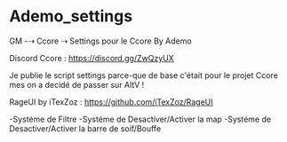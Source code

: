 # Ademo_settings
GM -⇢ Ccore ⇢ Settings pour le Ccore By Ademo

Discord Ccore : https://discord.gg/ZwQzyUX

Je publie le script settings parce-que de base c'était pour le projet Ccore mes on a decidé de passer sur AltV !

RageUI by iTexZoz : https://github.com/iTexZoz/RageUI

-Systéme de Filtre
-Systéme de Desactiver/Activer la map
-Systéme de Desactiver/Activer la barre de soif/Bouffe 
